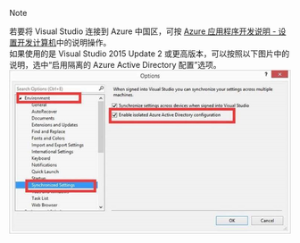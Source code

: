 > [!NOTE]
> 若要将 Visual Studio 连接到 Azure 中国区，可按 [Azure 应用程序开发说明 - 设置开发计算机](/articles/developerdifferences/#confdevcomp)中的说明操作。
><br/> 如果使用的是 Visual Studio 2015 Update 2 或更高版本，可以按照以下图片中的说明，选中“启用隔离的 Azure Active Directory 配置”选项。
><br/>![enable-isolated-azure-active-directory-configuration](./media/azure-visual-studio-login-guide/enable-isolated-azure-active-directory-configuration.jpg)